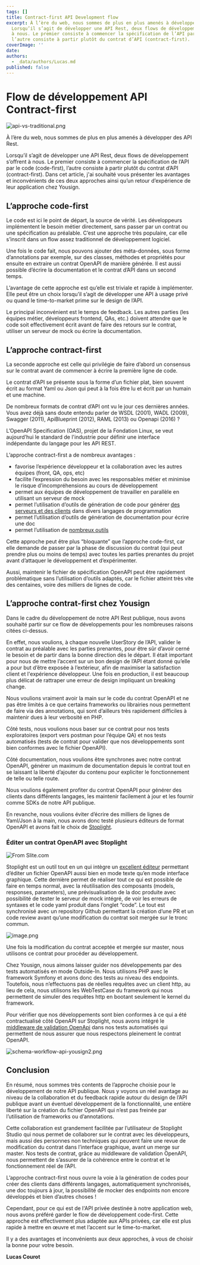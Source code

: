 ```yaml
---
tags: []
title: Contract-first API Development flow
excerpt: À l’ère du web, nous sommes de plus en plus amenés à développer des API Rest.
  Lorsqu’il s’agit de développer une API Rest, deux flows de développement s’offrent
  à nous. Le premier consiste à commencer la spécification de l’API par le code (code-first),
  l’autre consiste à partir plutôt du contrat d’API (contract-first).
coverImage: ''
date:
authors:
  - _data/authors/Lucas.md
published: false
---
```


# Flow de développement API Contract-first

![api-vs-traditional.png](https://yousign.slite.com/api/files/5pJwBWNszi/api-vs-traditional.png)

À l’ère du web, nous sommes de plus en plus amenés à développer des API Rest.

Lorsqu’il s’agit de développer une API Rest, deux flows de développement s’offrent à nous. Le premier consiste à commencer la spécification de l’API par le code (code-first), l’autre consiste à partir plutôt du contrat d’API (contract-first). Dans cet article, j'ai souhaité vous présenter les avantages et inconvénients de ces deux approches ainsi qu’un retour d’expérience de leur application chez Yousign.

## L’approche code-first

Le code est ici le point de départ, la source de vérité. Les développeurs implémentent le besoin métier directement, sans passer par un contrat ou une spécification au préalable. C’est une approche très populaire, car elle s’inscrit dans un flow assez traditionnel de développement logiciel.

Une fois le code fait, nous pouvons ajouter des méta-données, sous forme d’annotations par exemple, sur des classes, méthodes et propriétés pour ensuite en extraire un contrat OpenAPI de manière générée. Il est aussi possible d’écrire la documentation et le contrat d’API dans un second temps.

L’avantage de cette approche est qu’elle est triviale et rapide à implémenter. Elle peut être un choix lorsqu’il s’agit de développer une API à usage privé ou quand le time-to-market prime sur le design de l’API.

Le principal inconvénient est le temps de feedback. Les autres parties (les équipes métier, développeurs frontend, QAs, etc.) doivent attendre que le code soit effectivement écrit avant de faire des retours sur le contrat, utiliser un serveur de mock ou écrire la documentation.

## L’approche contract-first

La seconde approche est celle qui privilégie de faire d’abord un consensus sur le contrat avant de commencer à écrire la première ligne de code.

Le contrat d’API se présente sous la forme d’un fichier plat, bien souvent écrit au format Yaml ou Json qui peut à la fois être lu et écrit par un humain et une machine.

De nombreux formats de contrat d’API ont vu le jour ces dernières années. Vous avez déjà sans doute entendu parler de WSDL (2001), WADL (2009), Swagger (2011), ApiBlueprint (2012), RAML (2013) ou Openapi (2016) ?

L’OpenAPI Specification (OAS), projet de la Fondation Linux, se veut aujourd’hui le standard de l'industrie pour définir une interface indépendante du langage pour les API REST.

L’approche contract-first a de nombreux avantages :

- favorise l’expérience développeur et la collaboration avec les autres équipes (front, QA, ops, etc)
- facilite l’expression du besoin avec les responsables métier et minimise le risque d’incompréhensions au cours de développement
- permet aux équipes de développement de travailler en parallèle en utilisant un serveur de mock
- permet l’utilisation d’outils de génération de code pour générer [des serveurs et des clients](https://github.com/OpenAPITools/openapi-generator) dans divers langages de programmation
- permet l’utilisation d’outils de génération de documentation pour écrire une doc
- permet l’utilisation de [nombreux outils](https://openapi.tools/)

Cette approche peut être plus “bloquante” que l’approche code-first, car elle demande de passer par la phase de discussion du contrat (qui peut prendre plus ou moins de temps) avec toutes les parties prenantes du projet avant d’attaquer le développement et d’expérimenter.

Aussi, maintenir le fichier de spécification OpenAPI peut être rapidement problématique sans l’utilisation d’outils adaptés, car le fichier atteint très vite des centaines, voire des milliers de lignes de code.

## L’approche contrat-first chez Yousign

Dans le cadre du développement de notre API Rest publique, nous avons souhaité partir sur ce flow de développements pour les nombreuses raisons citées ci-dessus.

En effet, nous voulions, à chaque nouvelle UserStory de l’API, valider le contrat au préalable avec les parties prenantes, pour être sûr d’avoir cerné le besoin et de partir dans la bonne direction dès le départ. Il était important pour nous de mettre l’accent sur un bon design de l’API étant donné qu’elle a pour but d’être exposée à l’extérieur, afin de maximiser la satisfaction client et l'expérience développeur. Une fois en production, il est beaucoup plus délicat de rattraper une erreur de design impliquant un breaking change.

Nous voulions vraiment avoir la main sur le code du contrat OpenAPI et ne pas être limités à ce que certains frameworks ou librairies nous permettent de faire via des annotations, qui sont d’ailleurs très rapidement difficiles à maintenir dues à leur verbosité en PHP.

Côté tests, nous voulions nous baser sur ce contrat pour nos tests exploratoires (export vers postman pour l’équipe QA) et nos tests automatisés (tests de contrat pour valider que nos développements sont bien conformes avec le fichier OpenAPI).

Côté documentation, nous voulions être synchrones avec notre contrat OpenAPI, générer un maximum de documentation depuis le contrat tout en se laissant la liberté d’ajouter du contenu pour expliciter le fonctionnement de telle ou telle route.

Nous voulions également profiter du contrat OpenAPI pour générer des clients dans différents langages, les maintenir facilement à jour et les fournir comme SDKs de notre API publique.

En revanche, nous voulions éviter d’écrire des milliers de lignes de Yaml/Json à la main, nous avons donc testé plusieurs éditeurs de format OpenAPI et avons fait le choix de [Stoplight](https://stoplight.io/).

### Éditer un contrat OpenAPI avec Stoplight

![From Slite.com](https://storage.googleapis.com/slite-api-files-production/files/af8cc26c-99df-4bdb-907d-81ab51c3ff61/6x69yQTP1HgbC82DCw_WE9fXn6KNEzdICL6jx8cv8nq03RMqXlen4yXGV_VMZbwAXbO10VTnAb26jE8izJeDw79iuSl9JXGQeQzOpkRaf8Fc7YnfP6jGgHwG14bmEf-gcCXG9X0l 'Spotlight studio')

Stoplight est un outil tout en un qui intègre un [excellent éditeur](https://meta.stoplight.io/docs/studio/README.md) permettant d’éditer un fichier OpenAPI aussi bien en mode texte qu’en mode interface graphique. Cette dernière permet de réaliser tout ce qui est possible de faire en temps normal, avec la réutilisation des composants (models, responses, parameters), une prévisualisation de la doc produite avec possibilité de tester le serveur de mock intégré, de voir les erreurs de syntaxes et le code yaml produit dans l’onglet “code”. Le tout est synchronisé avec un repository Github permettant la création d’une PR et un code review avant qu’une modification du contrat soit mergée sur le tronc commun.

![image.png](https://yousign.slite.com/api/files/8rQt71_7K1/image.png 'Spotlight studio')

Une fois la modification du contrat acceptée et mergée sur master, nous utilisons ce contrat pour procéder au développement.

Chez Yousign, nous aimons laisser guider nos développements par des tests automatisés en mode Outside-In. Nous utilisons PHP avec le framework Symfony et avons donc des tests au niveau des endpoints. Toutefois, nous n’effectuons pas de réelles requêtes avec un client http, au lieu de cela, nous utilisons les WebTestCase du framework qui nous permettent de simuler des requêtes http en bootant seulement le kernel du framework.

Pour vérifier que nos développements sont bien conformes à ce qui a été contractualisé côté OpenAPI sur Stoplight, nous avons intégré le [middleware de validation OpenApi](https://github.com/thephpleague/openapi-psr7-validator) dans nos tests automatisés qui permettent de nous assurer que nous respectons pleinement le contrat OpenAPI.

![schema-workflow-api-yousign2.png](https://yousign.slite.com/api/files/TkM1n_0Z2F/schema-workflow-api-yousign2.png)

## Conclusion

En résumé, nous sommes très contents de l’approche choisie pour le développement de notre API publique. Nous y voyons un réel avantage au niveau de la collaboration et du feedback rapide autour du design de l’API publique avant un éventuel développement de la fonctionnalité, une entière liberté sur la création du fichier OpenAPI qui n’est pas freinée par l’utilisation de frameworks ou d’annotations.

Cette collaboration est grandement facilitée par l’utilisateur de Stoplight Studio qui nous permet de collaborer sur le contrat avec les développeurs, mais aussi des personnes non techniques qui peuvent faire une revue de modification du contrat dans l’interface graphique, avant un merge sur master. Nos tests de contrat, grâce au middleware de validation OpenAPI, nous permettent de s’assurer de la cohérence entre le contrat et le fonctionnement réel de l’API.

L’approche contract-first nous ouvre la voie à la génération de codes pour créer des clients dans différents langages, automatiquement synchronisés, une doc toujours à jour, la possibilité de mocker des endpoints non encore développés et bien d’autres choses !

Cependant, pour ce qui est de l'API privée destinée à notre application web, nous avons préféré garder le flow de développement code-first. Cette approche est effectivement plus adaptée aux APIs privées, car elle est plus rapide à mettre en œuvre et met l’accent sur le time-to-market.

Il y a des avantages et inconvénients aux deux approches, à vous de choisir la bonne pour votre besoin.

**Lucas Courot**

